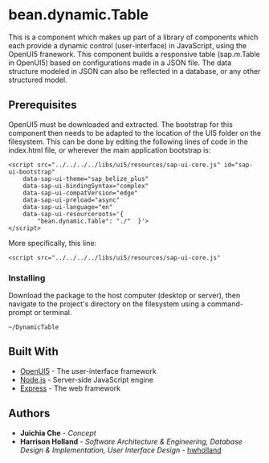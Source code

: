 # bean.dynamic.Table

This is a component which makes up part of a library of components which each provide a dynamic control (user-interface) in JavaScript, using the OpenUI5 franework.  This component builds a responsive table (sap.m.Table in OpenUI5) based on configurations made in a JSON file.  The data structure modeled in JSON can also be reflected in a database, or any other structured model. 

## Prerequisites

OpenUI5 must be downloaded and extracted.  The bootstrap for this component then needs to be adapted to the location of the UI5 folder on the filesystem.  This can be done by editing the following lines of code in the index.html file, or wherever the main application bootstrap is:

```
<script src="../../../../libs/ui5/resources/sap-ui-core.js" id="sap-ui-bootstrap" 
	data-sap-ui-theme="sap_belize_plus" 
	data-sap-ui-bindingSyntax="complex" 
	data-sap-ui-compatVersion="edge" 
	data-sap-ui-preload="async" 
	data-sap-ui-language="en" 
	data-sap-ui-resourceroots='{
		"bean.dynamic.Table": "./"  }'>
</script>

```

More specifically, this line:

```
<script src="../../../../libs/ui5/resources/sap-ui-core.js" 

```

### Installing

Download the package to the host computer (desktop or server), then navigate
to the project's directory on the filesystem using a command-prompt or terminal.

```
~/DynamicTable
```

## Built With

* [OpenUI5](https://github.com/openui5) - The user-interface framework
* [Node.js](https://nodejs.org) - Server-side JavaScript engine
* [Express](https://github.com/expressjs/express) - The web framework


## Authors

* **Juichia Che** - *Concept*
* **Harrison Holland** - *Software Architecture & Engineering, Database Design & Implementation, User Interface Design* - [hwholland](https://github.com/hwholland)
